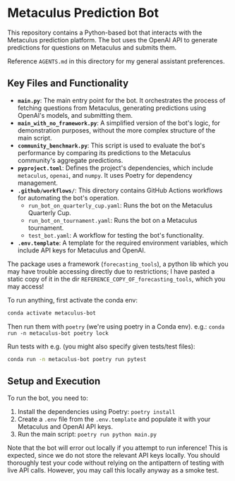 # Metaculus Prediction Bot

This repository contains a Python-based bot that interacts with the Metaculus prediction platform. The bot uses the OpenAI API to generate predictions for questions on Metaculus and submits them.

Reference `AGENTS.md` in this directory for my general assistant preferences.

## Key Files and Functionality

*   **`main.py`**: The main entry point for the bot. It orchestrates the process of fetching questions from Metaculus, generating predictions using OpenAI's models, and submitting them.
*   **`main_with_no_framework.py`**: A simplified version of the bot's logic, for demonstration purposes, without the more complex structure of the main script.
*   **`community_benchmark.py`**: This script is used to evaluate the bot's performance by comparing its predictions to the Metaculus community's aggregate predictions.
*   **`pyproject.toml`**: Defines the project's dependencies, which include `metaculus`, `openai`, and `numpy`. It uses Poetry for dependency management.
*   **`.github/workflows/`**: This directory contains GitHub Actions workflows for automating the bot's operation.
    *   `run_bot_on_quarterly_cup.yaml`: Runs the bot on the Metaculus Quarterly Cup.
    *   `run_bot_on_tournament.yaml`: Runs the bot on a Metaculus tournament.
    *   `test_bot.yaml`: A workflow for testing the bot's functionality.
*   **`.env.template`**: A template for the required environment variables, which include API keys for Metaculus and OpenAI.

The package uses a framework (`forecasting_tools`), a python lib which you may have trouble accessing directly due to restrictions; I have pasted a static copy of it in the dir `REFERENCE_COPY_OF_forecasting_tools`, which you may access!

To run anything, first activate the conda env:
```bash
conda activate metaculus-bot
```

Then run them with `poetry` (we're using poetry in a Conda env). e.g.: `conda run -n metaculus-bot poetry lock`

Run tests with e.g. (you might also specify given tests/test files):
```bash
conda run -n metaculus-bot poetry run pytest
```

## Setup and Execution

To run the bot, you need to:

1.  Install the dependencies using Poetry: `poetry install`
2.  Create a `.env` file from the `.env.template` and populate it with your Metaculus and OpenAI API keys.
3.  Run the main script: `poetry run python main.py`

Note that the bot will error out locally if you attempt to run inference! This is expected, since we do not store the relevant API keys locally. You should thoroughly test your code without relying on the antipattern of testing with live API calls. However, you may call this locally anyway as a smoke test.
